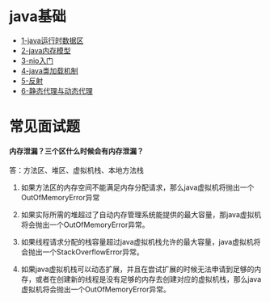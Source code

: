 # java基础


* [1-java运行时数据区](./1-java运行时数据区.md)
* [2-java内存模型](./2-java内存模型与垃圾回收机制.md)
* [3-nio入门](./3-nio入门.md)
* [4-java类加载机制](./4-类加载机制.md)
* [5-反射](./5-反射.md)
* [6-静态代理与动态代理](./6-静态代理与动态代理.md)

# 常见面试题

#### 内存泄漏？三个区什么时候会有内存泄漏？

答：方法区、堆区、虚拟机栈、本地方法栈
  1. 如果方法区的内存空间不能满足内存分配请求，那么java虚拟机将抛出一个OutOfMemoryError异常
  2. 如果实际所需的堆超过了自动内存管理系统能提供的最大容量，那java虚拟机将会抛出一个OutOfMemoryError异常。

  3. 如果线程请求分配的栈容量超过java虚拟机栈允许的最大容量，java虚拟机将会抛出一个StackOverflowError异常。

  4. 如果java虚拟机栈可以动态扩展，并且在尝试扩展的时候无法申请到足够的内存，或者在创建新的线程是没有足够的内存去创建对应的虚拟机栈，那么java虚拟机将会抛出一个OutOfMemoryError异常。


